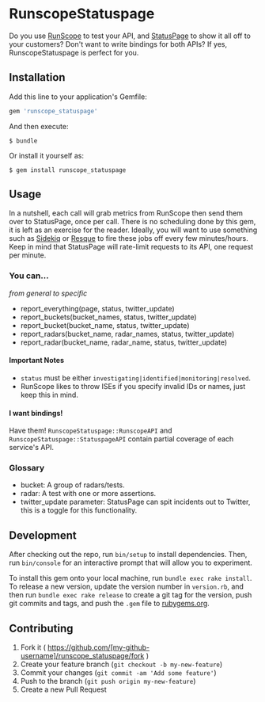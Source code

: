 # RunscopeStatuspage

Do you use [RunScope](https://runscope.com) to test your API, and [StatusPage](https://statuspage.io) to show it all off to your customers? Don't want to write bindings for both APIs? If yes, RunscopeStatuspage is perfect for you.

## Installation

Add this line to your application's Gemfile:

```ruby
gem 'runscope_statuspage'
```

And then execute:

    $ bundle

Or install it yourself as:

    $ gem install runscope_statuspage

## Usage

In a nutshell, each call will grab metrics from RunScope then send them over to StatusPage, once per call. There is no scheduling done by this gem, it is left as an exercise for the reader. Ideally, you will want to use something such as [Sidekiq](https://github.com/mperham/sidekiq) or [Resque](https://github.com/resque/resque) to fire these jobs off every few minutes/hours. Keep in mind that StatusPage will rate-limit requests to its API, one request per minute. 

### You can...

*from general to specific*

- report_everything(page, status, twitter_update)
- report_buckets(bucket_names, status, twitter_update)
- report_bucket(bucket_name, status, twitter_update)
- report_radars(bucket_name, radar_names, status, twitter_update)
- report_radar(bucket_name, radar_name, status, twitter_update)

#### Important Notes

- `status` must be either `investigating|identified|monitoring|resolved`.
- RunScope likes to throw ISEs if you specify invalid IDs or names, just keep this in mind.

#### I want bindings!

Have them! `RunscopeStatuspage::RunscopeAPI` and `RunscopeStatuspage::StatuspageAPI` contain partial coverage of each service's API.

### Glossary

- bucket: A group of radars/tests.
- radar: A test with one or more assertions.
- twitter_update parameter: StatusPage can spit incidents out to Twitter, this is a toggle for this functionality.

## Development

After checking out the repo, run `bin/setup` to install dependencies. Then, run `bin/console` for an interactive prompt that will allow you to experiment. 

To install this gem onto your local machine, run `bundle exec rake install`. To release a new version, update the version number in `version.rb`, and then run `bundle exec rake release` to create a git tag for the version, push git commits and tags, and push the `.gem` file to [rubygems.org](https://rubygems.org).

## Contributing

1. Fork it ( https://github.com/[my-github-username]/runscope_statuspage/fork )
2. Create your feature branch (`git checkout -b my-new-feature`)
3. Commit your changes (`git commit -am 'Add some feature'`)
4. Push to the branch (`git push origin my-new-feature`)
5. Create a new Pull Request

